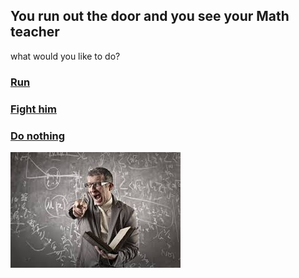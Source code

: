 ## You run out the door and you see your Math teacher

what would you like to do?
### [Run](../run/run.md)
### [Fight him](../ending2/ending2.md)
### [Do nothing](../ending3/ending3.md)

![Alt text](image-1.png)


